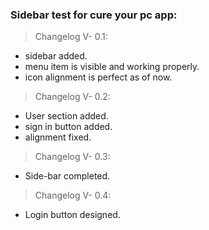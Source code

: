 ### Sidebar test for cure your pc app:

> Changelog V- 0.1:

- sidebar added.
- menu item is visible and working properly.
- icon alignment is perfect as of now.

> Changelog V- 0.2:

- User section added.
- sign in button added.
- alignment fixed.

> Changelog V- 0.3:

- Side-bar completed.

> Changelog V- 0.4:

- Login button designed.
